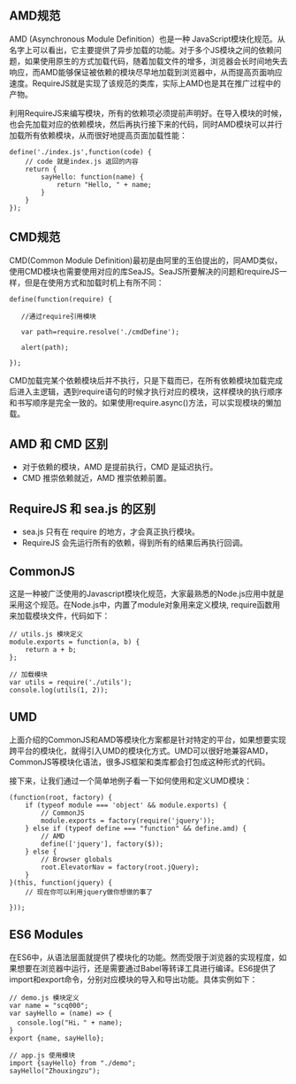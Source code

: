 ## AMD规范
AMD (Asynchronous Module Definition）也是一种 JavaScript模块化规范。从名字上可以看出，它主要提供了异步加载的功能。对于多个JS模块之间的依赖问题，如果使用原生的方式加载代码，随着加载文件的增多，浏览器会长时间地失去响应，而AMD能够保证被依赖的模块尽早地加载到浏览器中，从而提高页面响应速度。RequireJS就是实现了该规范的类库，实际上AMD也是其在推广过程中的产物。

利用RequireJS来编写模块，所有的依赖项必须提前声明好。在导入模块的时候，也会先加载对应的依赖模块，然后再执行接下来的代码，同时AMD模块可以并行加载所有依赖模块，从而很好地提高页面加载性能：
```
define('./index.js',function(code) {
    // code 就是index.js 返回的内容
    return {
        sayHello: function(name) {
            return "Hello, " + name;
        }
    }
});
```

## CMD规范
CMD(Common Module Definition)最初是由阿里的玉伯提出的，同AMD类似，使用CMD模块也需要使用对应的库SeaJS。SeaJS所要解决的问题和requireJS一样，但是在使用方式和加载时机上有所不同：
```
define(function(require) {
 
   //通过require引用模块
 
   var path=require.resolve('./cmdDefine');
 
   alert(path);
 
});
```
CMD加载完某个依赖模块后并不执行，只是下载而已，在所有依赖模块加载完成后进入主逻辑，遇到require语句的时候才执行对应的模块，这样模块的执行顺序和书写顺序是完全一致的。如果使用require.async()方法，可以实现模块的懒加载。

## AMD 和 CMD 区别
* 对于依赖的模块，AMD 是提前执行，CMD 是延迟执行。
* CMD 推崇依赖就近，AMD 推崇依赖前置。

## RequireJS 和 sea.js 的区别
* sea.js 只有在 require 的地方，才会真正执行模块。
* RequireJS 会先运行所有的依赖，得到所有的结果后再执行回调。

## CommonJS
这是一种被广泛使用的Javascript模块化规范，大家最熟悉的Node.js应用中就是采用这个规范。在Node.js中，内置了module对象用来定义模块, require函数用来加载模块文件，代码如下：
```
// utils.js 模块定义
module.exports = function(a, b) {
    return a + b;
};
 
// 加载模块
var utils = require('./utils');
console.log(utils(1, 2));
```

## UMD
上面介绍的CommonJS和AMD等模块化方案都是针对特定的平台，如果想要实现跨平台的模块化，就得引入UMD的模块化方式。UMD可以很好地兼容AMD， CommonJS等模块化语法，很多JS框架和类库都会打包成这种形式的代码。

接下来，让我们通过一个简单地例子看一下如何使用和定义UMD模块：
```
(function(root, factory) {
    if (typeof module === 'object' && module.exports) {
        // CommonJS
        module.exports = factory(require('jquery'));
    } else if (typeof define === "function" && define.amd) {
        // AMD
        define(['jquery'], factory($));
    } else {
        // Browser globals
        root.ElevatorNav = factory(root.jQuery);
    }
}(this, function(jquery) {
    // 现在你可以利用jquery做你想做的事了
     
}));
```

## ES6 Modules
在ES6中，从语法层面就提供了模块化的功能。然而受限于浏览器的实现程度，如果想要在浏览器中运行，还是需要通过Babel等转译工具进行编译。ES6提供了import和export命令，分别对应模块的导入和导出功能。具体实例如下：
```
// demo.js 模块定义
var name = "scq000";
var sayHello = (name) => {
  console.log("Hi，" + name);
}
export {name, sayHello};
 
// app.js 使用模块
import {sayHello} from "./demo";
sayHello("Zhouxingzu");
```
